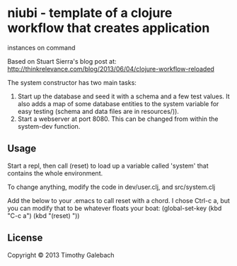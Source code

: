 # niubi - template of a clojure workflow that creates application
  instances on command

Based on Stuart Sierra's blog post at:
http://thinkrelevance.com/blog/2013/06/04/clojure-workflow-reloaded

The system constructor has two main tasks:
1. Start up the database and seed it with a schema and a few test
values. It also adds a map of some database entities to the system
variable for easy testing (schema and data files are in resources/)).
2. Start a webserver at port 8080. This can be changed from within the
system-dev function.

## Usage

Start a repl, then call (reset) to load up a variable called 'system'
that contains the whole environment. 

To change anything, modify the code in dev/user.clj, and src/system.clj

Add the below to your .emacs to call reset with a chord. I chose
Ctrl-c a, but you can modify that to be whatever floats your boat:
(global-set-key (kbd "C-c a") (kbd "(reset) <return>"))

## License

Copyright © 2013 Timothy Galebach
